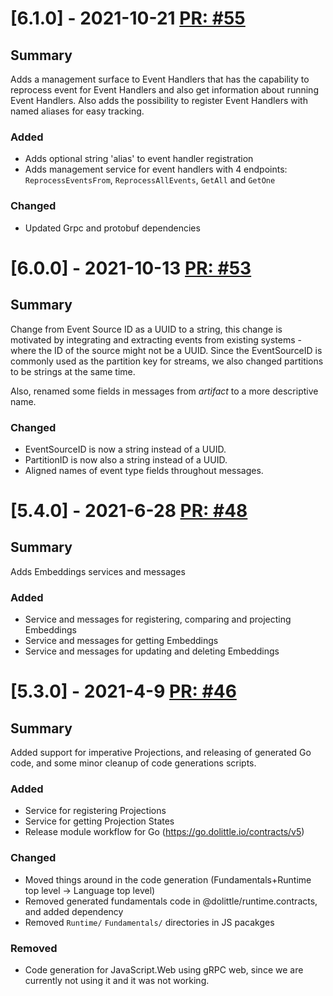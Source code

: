 # [6.1.0] - 2021-10-21 [PR: #55](https://github.com/dolittle/Contracts/pull/55)
## Summary

Adds a management surface to Event Handlers that has the capability to reprocess event for Event Handlers and also get information about running Event Handlers. Also adds the possibility to register Event Handlers with named aliases for easy tracking. 

### Added

- Adds optional string 'alias' to event handler registration
- Adds management service for event handlers with 4 endpoints: `ReprocessEventsFrom`, `ReprocessAllEvents`, `GetAll` and `GetOne`

### Changed

- Updated Grpc and protobuf dependencies


# [6.0.0] - 2021-10-13 [PR: #53](https://github.com/dolittle/Contracts/pull/53)
## Summary

Change from Event Source ID as a UUID to a string, this change is motivated by integrating and extracting events from existing systems - where the ID of the source might not be a UUID. Since the EventSourceID is commonly used as the partition key for streams, we also changed partitions to be strings at the same time.

Also, renamed some fields in messages from _artifact_ to a more descriptive name.

### Changed

- EventSourceID is now a string instead of a UUID.
- PartitionID is now also a string instead of a UUID. 
- Aligned names of event type fields throughout messages.


# [5.4.0] - 2021-6-28 [PR: #48](https://github.com/dolittle/Contracts/pull/48)
## Summary

Adds Embeddings services and messages

### Added

- Service and messages for registering, comparing and projecting Embeddings
- Service and messages for getting Embeddings
- Service and messages for updating and deleting Embeddings


# [5.3.0] - 2021-4-9 [PR: #46](https://github.com/dolittle/Contracts/pull/46)
## Summary

Added support for imperative Projections, and releasing of generated Go code, and some minor cleanup of code generations scripts.

### Added

- Service for registering Projections
- Service for getting Projection States
- Release module workflow for Go (https://go.dolittle.io/contracts/v5)

### Changed

- Moved things around in the code generation (Fundamentals+Runtime top level -> Language top level)
- Removed generated fundamentals code in @dolittle/runtime.contracts, and added dependency
- Removed `Runtime/` `Fundamentals/` directories in JS pacakges

### Removed

- Code generation for JavaScript.Web using gRPC web, since we are currently not using it and it was not working.


